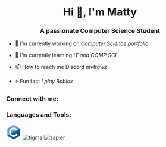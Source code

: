 <h1 align="center">Hi 👋, I'm Matty</h1>
<h3 align="center">A passionate Computer Science Student</h3>

- 🔭 I’m currently working on *Computer Science portfolio*

- 🌱 I’m currently learning *IT and COMP SCI*

- 📫 How to reach me Discord *mvttqwz*

- ⚡ Fun fact *I play Roblox*

<h3 align="left">Connect with me:</h3>
<p align="left">
</p>

<h3 align="left">Languages and Tools:</h3>
<p align="left"> <a href="https://www.cprogramming.com/" target="_blank" rel="noreferrer"> <img src="https://raw.githubusercontent.com/devicons/devicon/master/icons/c/c-original.svg" alt="c" width="40" height="40"/> </a> <a href="https://www.figma.com/" target="_blank" rel="noreferrer"> <img src="https://www.vectorlogo.zone/logos/figma/figma-icon.svg" alt="figma" width="40" height="40"/> </a> <a href="https://zapier.com" target="_blank" rel="noreferrer"> <img src="https://www.vectorlogo.zone/logos/zapier/zapier-icon.svg" alt="zapier" width="40" height="40"/> </a> </p>
